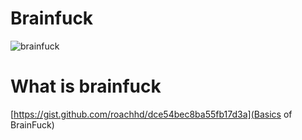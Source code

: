 # Brainfuck 
![brainfuck](https://i.imgur.com/eoexJMI.png)

# What is brainfuck 
[https://gist.github.com/roachhd/dce54bec8ba55fb17d3a](Basics of BrainFuck)
